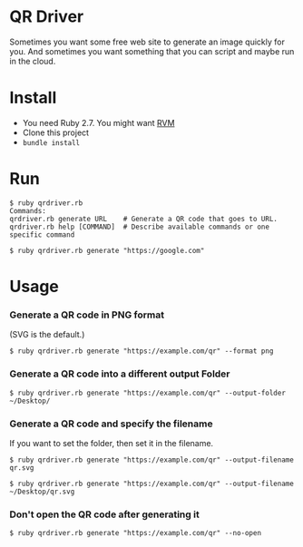 # QR Driver

Sometimes you want some free web site to generate an image quickly for you.  And sometimes you want something that you can script and maybe run in the cloud.

# Install

* You need Ruby 2.7.  You might want [RVM](https://rvm.io/)
* Clone this project
* `bundle install`

# Run

    $ ruby qrdriver.rb
    Commands:
    qrdriver.rb generate URL    # Generate a QR code that goes to URL.
    qrdriver.rb help [COMMAND]  # Describe available commands or one specific command

    $ ruby qrdriver.rb generate "https://google.com"

# Usage

### Generate a QR code in PNG format

(SVG is the default.)

    $ ruby qrdriver.rb generate "https://example.com/qr" --format png

### Generate a QR code into a different output Folder

    $ ruby qrdriver.rb generate "https://example.com/qr" --output-folder ~/Desktop/

### Generate a QR code and specify the filename

If you want to set the folder, then set it in the filename.

    $ ruby qrdriver.rb generate "https://example.com/qr" --output-filename qr.svg

    $ ruby qrdriver.rb generate "https://example.com/qr" --output-filename ~/Desktop/qr.svg

### Don't open the QR code after generating it

    $ ruby qrdriver.rb generate "https://example.com/qr" --no-open

